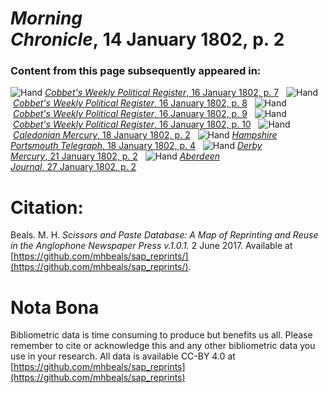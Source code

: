 # *Morning Chronicle*, 14 January 1802, p. 2  
  
### Content from this page subsequently appeared in:  
![Hand](http://scissorsandpaste.net/wp-content/uploads/2017/06/smallhandpointer.png) [*Cobbet's Weekly Political Register*, 16 January 1802, p. 7](https://mhbeals.github.io/sap_html/Cobbet's-Weekly-Political-Register/Cobbet's-Weekly-Political-Register-16-January-1802-p-7)  
![Hand](http://scissorsandpaste.net/wp-content/uploads/2017/06/smallhandpointer.png) [*Cobbet's Weekly Political Register*, 16 January 1802, p. 8](https://mhbeals.github.io/sap_html/Cobbet's-Weekly-Political-Register/Cobbet's-Weekly-Political-Register-16-January-1802-p-8)  
![Hand](http://scissorsandpaste.net/wp-content/uploads/2017/06/smallhandpointer.png) [*Cobbet's Weekly Political Register*, 16 January 1802, p. 9](https://mhbeals.github.io/sap_html/Cobbet's-Weekly-Political-Register/Cobbet's-Weekly-Political-Register-16-January-1802-p-9)  
![Hand](http://scissorsandpaste.net/wp-content/uploads/2017/06/smallhandpointer.png) [*Cobbet's Weekly Political Register*, 16 January 1802, p. 10](https://mhbeals.github.io/sap_html/Cobbet's-Weekly-Political-Register/Cobbet's-Weekly-Political-Register-16-January-1802-p-10)  
![Hand](http://scissorsandpaste.net/wp-content/uploads/2017/06/smallhandpointer.png) [*Caledonian Mercury*, 18 January 1802, p. 2](https://mhbeals.github.io/sap_html/Caledonian-Mercury/Caledonian-Mercury-18-January-1802-p-2)  
![Hand](http://scissorsandpaste.net/wp-content/uploads/2017/06/smallhandpointer.png) [*Hampshire Portsmouth Telegraph*, 18 January 1802, p. 4](https://mhbeals.github.io/sap_html/Hampshire-Portsmouth-Telegraph/Hampshire-Portsmouth-Telegraph-18-January-1802-p-4)  
![Hand](http://scissorsandpaste.net/wp-content/uploads/2017/06/smallhandpointer.png) [*Derby Mercury*, 21 January 1802, p. 2](https://mhbeals.github.io/sap_html/Derby-Mercury/Derby-Mercury-21-January-1802-p-2)  
![Hand](http://scissorsandpaste.net/wp-content/uploads/2017/06/smallhandpointer.png) [*Aberdeen Journal*, 27 January 1802, p. 2](https://mhbeals.github.io/sap_html/Aberdeen-Journal/Aberdeen-Journal-27-January-1802-p-2)  


# Citation: 

Beals. M. H. *Scissors and Paste Database: A Map of Reprinting and Reuse in the Anglophone Newspaper Press v.1.0.1.* 2 June 2017. Available at [https://github.com/mhbeals/sap_reprints/](https://github.com/mhbeals/sap_reprints/). 

# Nota Bona

Bibliometric data is time consuming to produce but benefits us all. Please remember to cite or acknowledge this and any other bibliometric data you use in your research. All data is available CC-BY 4.0 at [https://github.com/mhbeals/sap_reprints](https://github.com/mhbeals/sap_reprints)